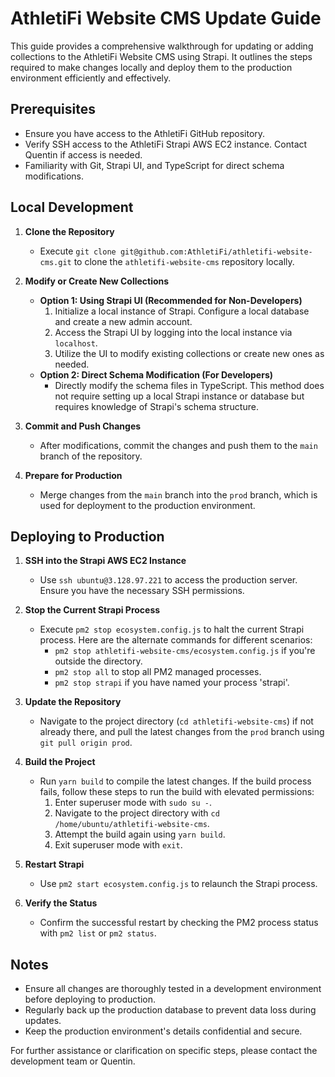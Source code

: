 # AthletiFi Website CMS Update Guide

This guide provides a comprehensive walkthrough for updating or adding collections to the AthletiFi Website CMS using Strapi. It outlines the steps required to make changes locally and deploy them to the production environment efficiently and effectively.

## Prerequisites

- Ensure you have access to the AthletiFi GitHub repository.
- Verify SSH access to the AthletiFi Strapi AWS EC2 instance. Contact Quentin if access is needed.
- Familiarity with Git, Strapi UI, and TypeScript for direct schema modifications.

## Local Development

1. **Clone the Repository**
   - Execute `git clone git@github.com:AthletiFi/athletifi-website-cms.git` to clone the `athletifi-website-cms` repository locally.

2. **Modify or Create New Collections**
   - **Option 1: Using Strapi UI (Recommended for Non-Developers)**
     1. Initialize a local instance of Strapi. Configure a local database and create a new admin account.
     2. Access the Strapi UI by logging into the local instance via `localhost`.
     3. Utilize the UI to modify existing collections or create new ones as needed.
   - **Option 2: Direct Schema Modification (For Developers)**
     - Directly modify the schema files in TypeScript. This method does not require setting up a local Strapi instance or database but requires knowledge of Strapi's schema structure.

3. **Commit and Push Changes**
   - After modifications, commit the changes and push them to the `main` branch of the repository.

4. **Prepare for Production**
   - Merge changes from the `main` branch into the `prod` branch, which is used for deployment to the production environment.

## Deploying to Production

1. **SSH into the Strapi AWS EC2 Instance**
   - Use `ssh ubuntu@3.128.97.221` to access the production server. Ensure you have the necessary SSH permissions.

2. **Stop the Current Strapi Process**
   - Execute `pm2 stop ecosystem.config.js` to halt the current Strapi process. Here are the alternate commands for different scenarios:
     - `pm2 stop athletifi-website-cms/ecosystem.config.js` if you're outside the directory.
     - `pm2 stop all` to stop all PM2 managed processes.
     - `pm2 stop strapi` if you have named your process 'strapi'.

3. **Update the Repository**
   - Navigate to the project directory (`cd athletifi-website-cms`) if not already there, and pull the latest changes from the `prod` branch using `git pull origin prod`.

4. **Build the Project**
   - Run `yarn build` to compile the latest changes. If the build process fails, follow these steps to run the build with elevated permissions:
     1. Enter superuser mode with `sudo su -`.
     2. Navigate to the project directory with `cd /home/ubuntu/athletifi-website-cms`.
     3. Attempt the build again using `yarn build`.
     4. Exit superuser mode with `exit`.

5. **Restart Strapi**
   - Use `pm2 start ecosystem.config.js` to relaunch the Strapi process.

6. **Verify the Status**
   - Confirm the successful restart by checking the PM2 process status with `pm2 list` or `pm2 status`.

## Notes

- Ensure all changes are thoroughly tested in a development environment before deploying to production.
- Regularly back up the production database to prevent data loss during updates.
- Keep the production environment's details confidential and secure.

For further assistance or clarification on specific steps, please contact the development team or Quentin.